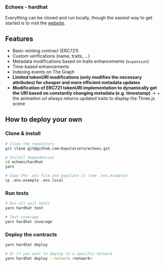 ### Echoes - hardhat

Everything can be cloned and run locally, though the easiest way to get started is to visit the [website](https://echoes.polarzero.xyz).

## Features

- Basic minting contract (ERC721)
- Custom verifications (name, traits, ...)
- Metadata modifications based on traits enhancements (`expansion`)
- Time-based enhancements
- Indexing events on The Graph
- **Limited tokenURI modifications (only modifies the necessary attributes) for cheaper and more efficient metadata updates**
- **Modification of ERC721 tokenURI implementation to dynamically get the URI based on constantly changing metadata (e.g. timestamp)**
  -> + the animation url always returns updated traits to display the Three.js scene

## How to deploy your own

### Clone & install

```bash
# Clone the repository
git clone git@github.com:0xpolarzero/echoes.git

# Install dependencies
cd echoes/hardhat
yarn

# Copy the .env file and populate it (see .env.example)
cp .env.example .env.local
```

### Run tests

```bash
# Run all unit tests
yarn hardhat test

# Test coverage
yarn hardhat coverage
```

### Deploy the contracts

```bash
yarn hardhat deploy

# Or if you want to deploy to a specific network
yarn hardhat deploy --network <network>
```
